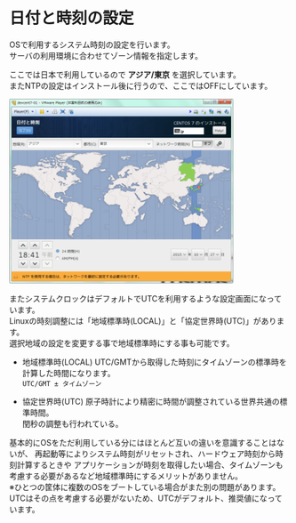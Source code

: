 # 日付と時刻の設定
OSで利用するシステム時刻の設定を行います。  
サーバの利用環境に合わせてゾーン情報を指定します。  

ここでは日本で利用しているので **アジア/東京** を選択しています。  
またNTPの設定はインストール後に行うので、ここではOFFにしています。  

<img src="images/centos7_003.png" width="80%" />  

またシステムクロックはデフォルトでUTCを利用するような設定画面になっています。  
Linuxの時刻調整には「地域標準時(LOCAL)」と「協定世界時(UTC)」があります。  
選択地域の設定を変更する事で地域標準時にする事も可能です。  

* 地域標準時(LOCAL)
  UTC/GMTから取得した時刻にタイムゾーンの標準時を計算した時間になります。  
  `UTC/GMT ± タイムゾーン`  

* 協定世界時(UTC)
  原子時計により精密に時間が調整されている世界共通の標準時間。  
  閏秒の調整も行われている。  

基本的にOSをただ利用している分にはほとんど互いの違いを意識することはないが、
再起動等によりシステム時刻がリセットされ、ハードウェア時刻から時刻計算するときや
アプリケーションが時刻を取得したい場合、タイムゾーンも考慮する必要があるなど地域標準時にするメリットがありません。  
※ひとつの筐体に複数のOSをブートしている場合がまた別の問題があります。  
UTCはその点を考慮する必要がないため、UTCがデフォルト、推奨値になっています。  
